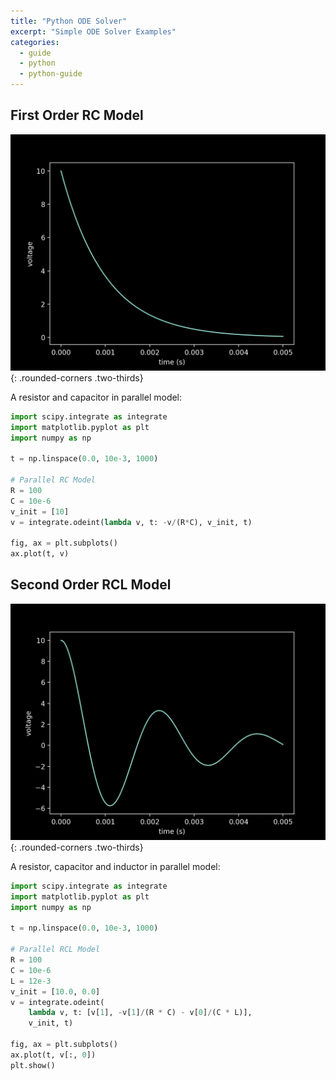 ```yaml
---
title: "Python ODE Solver"
excerpt: "Simple ODE Solver Examples"
categories:
  - guide
  - python
  - python-guide
---
```


## First Order RC Model

![](/assets/images/posts/guides/pyOde/000_RC.png){: .rounded-corners .two-thirds}

A resistor and capacitor in parallel model:

```python
import scipy.integrate as integrate
import matplotlib.pyplot as plt
import numpy as np

t = np.linspace(0.0, 10e-3, 1000)

# Parallel RC Model
R = 100
C = 10e-6
v_init = [10]
v = integrate.odeint(lambda v, t: -v/(R*C), v_init, t)

fig, ax = plt.subplots()
ax.plot(t, v)
```

## Second Order RCL Model

![](/assets/images/posts/guides/pyOde/001_RCL.png){: .rounded-corners .two-thirds}

A resistor, capacitor and inductor in parallel model:

```python
import scipy.integrate as integrate
import matplotlib.pyplot as plt
import numpy as np

t = np.linspace(0.0, 10e-3, 1000)

# Parallel RCL Model
R = 100
C = 10e-6
L = 12e-3
v_init = [10.0, 0.0]
v = integrate.odeint(
    lambda v, t: [v[1], -v[1]/(R * C) - v[0]/(C * L)],
    v_init, t)

fig, ax = plt.subplots()
ax.plot(t, v[:, 0])
plt.show()
```